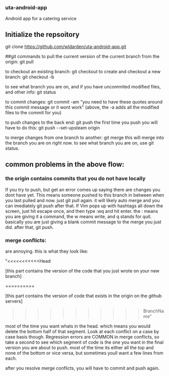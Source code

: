 ### uta-android-app
Android app for a catering service
## Initialize the repsoitory
git clone https://github.com/wldarden/uta-android-app.git

##git commands
to pull the current version of the current branch from the origin:
git pull

to checkout an existing branch:
git checkout <branchName>
to create and checkout a new branch:
git checkout -b <branchName>

to see what branch you are on, and if you have uncommited modified files, and other info:
git status

to commit changes:
git commit -am "you need to have these quotes around this commit message or it wont work"
(above, the -a adds all the modified files to the commit for you)

to push changes to the back end:
git push
the first time you push you will have to do this:
git push --set-upsteam origin <yourBranchName>

to merge changes from one branch to another:
git merge <otherBranchName>
this will merge <otherBranchName> into the branch you are on right now. to see what branch you are on, use git status.

## common problems in the above flow:
### the origin contains commits that you do not have locally
If you try to push, but get an error comes up saying there are changes you dont have yet. This means
someone pushed to this branch in between when you last pulled and now. just git pull again. it will
likely auto merge and you can imediately git push after that. If Vim pops up with hashtags all down the screen,
just hit escape once, and then type :wq and hit enter. the : means you are giving it a command, the w
means write, and q stands for quit. basically you are just giving a blank commit message to the merge
you just did. after that, git push.

### merge conflicts:

are annoying. this is what they look like:

"<<<<<<<<<<<Head

[this part contains the version of the code that you just wrote on your new branch]

==========

[this part contains the version of code that exists in the origin on the github servers]

>>>>>>>>>>>BranchName"

most of the time you want whats in the head. which means you would delete the bottom half of that
segment. Look at each conflict on a case by case basis though. Regression errors are COMMON in merge
conflicts, so take a second to see which segment of code is the one you want in the final version you
 are about to push.
 most of the time its either all the top and none of the bottom or vice versa, but sometimes youll want
 a few lines from each.

 after you resolve merge conflicts, you will have to commit and push again.

